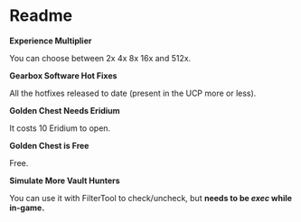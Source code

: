 Readme
=============

**Experience Multiplier**

You can choose between 2x 4x 8x 16x and 512x.

**Gearbox Software Hot Fixes**

All the hotfixes released to date (present in the UCP more or less).

**Golden Chest Needs Eridium**

It costs 10 Eridium to open.

**Golden Chest is Free**

Free.

**Simulate More Vault Hunters**

You can use it with FilterTool to check/uncheck, but **needs to be _exec_ while in-game.** 
